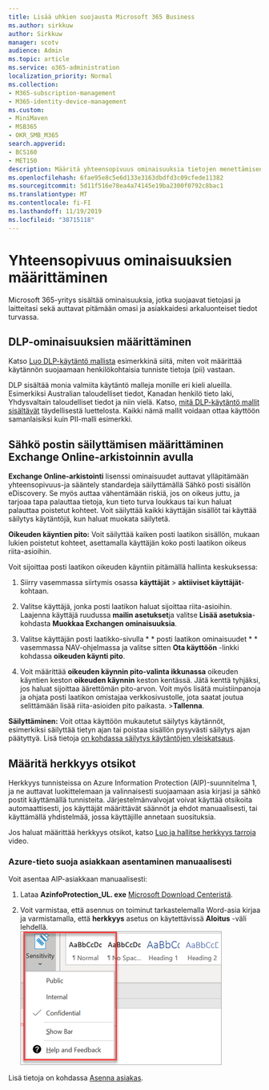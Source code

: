 ```yaml
---
title: Lisää uhkien suojausta Microsoft 365 Business
ms.author: sirkkuw
author: Sirkkuw
manager: scotv
audience: Admin
ms.topic: article
ms.service: o365-administration
localization_priority: Normal
ms.collection:
- M365-subscription-management
- M365-identity-device-management
ms.custom:
- MiniMaven
- MSB365
- OKR_SMB_M365
search.appverid:
- BCS160
- MET150
description: Määritä yhteensopivuus ominaisuuksia tietojen menettämisen estämiseksi ja arkaluonteisten tietojen otsikoiksi.
ms.openlocfilehash: 6fae95e8c5e6d133e3163dbdfd3c09cfede11382
ms.sourcegitcommit: 5d11f516e78ea4a74145e19ba2300f0792c8bac1
ms.translationtype: MT
ms.contentlocale: fi-FI
ms.lasthandoff: 11/19/2019
ms.locfileid: "38715118"
---
```

# <a name="set-up-compliance-features"></a>Yhteensopivuus ominaisuuksien määrittäminen

Microsoft 365-yritys sisältää ominaisuuksia, jotka suojaavat tietojasi ja laitteitasi sekä auttavat pitämään omasi ja asiakkaidesi arkaluonteiset tiedot turvassa.

## <a name="set-up-dlp-features"></a>DLP-ominaisuuksien määrittäminen

Katso [Luo DLP-käytäntö mallista](https://support.office.com/article/59414438-99f5-488b-975c-5023f2254369) esimerkkinä siitä, miten voit määrittää käytännön suojaamaan henkilökohtaisia tunniste tietoja (pii) vastaan. 
  
DLP sisältää monia valmiita käytäntö malleja monille eri kieli alueilla. Esimerkiksi Australian taloudelliset tiedot, Kanadan henkilö tieto laki, Yhdysvaltain taloudelliset tiedot ja niin vielä. Katso, [mitä DLP-käytäntö mallit sisältävät](https://support.office.com/article/c2e588d3-8f4f-4937-a286-8c399f28953a) täydellisestä luettelosta. Kaikki nämä mallit voidaan ottaa käyttöön samanlaisiksi kuin PII-malli esimerkki. 
  
## <a name="set-up-email-retention-with-exchange-online-archiving"></a>Sähkö postin säilyttämisen määrittäminen Exchange Online-arkistoinnin avulla

 **Exchange Online-arkistointi** lisenssi ominaisuudet auttavat ylläpitämään yhteensopivuus-ja sääntely standardeja säilyttämällä Sähkö posti sisällön eDiscovery. Se myös auttaa vähentämään riskiä, jos on oikeus juttu, ja tarjoaa tapa palauttaa tietoja, kun tieto turva loukkaus tai kun haluat palauttaa poistetut kohteet. Voit säilyttää kaikki käyttäjän sisällöt tai käyttää säilytys käytäntöjä, kun haluat muokata säilytetä.
  
**Oikeuden käyntien pito:** Voit säilyttää kaiken posti laatikon sisällön, mukaan lukien poistetut kohteet, asettamalla käyttäjän koko posti laatikon oikeus riita-asioihin. 
    
Voit sijoittaa posti laatikon oikeuden käyntiin pitämällä hallinta keskuksessa:
    
1. Siirry vasemmassa siirtymis osassa **käyttäjät** \> **aktiiviset käyttäjät**-kohtaan.
    
2. Valitse käyttäjä, jonka posti laatikon haluat sijoittaa riita-asioihin. Laajenna käyttäjä ruudussa **mailin asetukset**ja valitse **Lisää asetuksia**-kohdasta **Muokkaa Exchangen ominaisuuksia**.
    
3. Valitse käyttäjän posti laatikko-sivulla * * posti laatikon ominaisuudet * * vasemmassa NAV-ohjelmassa ja valitse sitten **Ota käyttöön** -linkki kohdassa **oikeuden käynti pito**.
    
4. Voit määrittää **oikeuden käynnin pito-valinta ikkunassa** oikeuden käyntien keston **oikeuden käynnin** keston kentässä. Jätä kenttä tyhjäksi, jos haluat sijoittaa äärettömän pito-arvon. Voit myös lisätä muistiinpanoja ja ohjata posti laatikon omistajaa verkkosivustolle, jota saatat joutua selittämään lisää riita-asioiden pito paikasta. \>**Tallenna**.
    
**Säilyttäminen:** Voit ottaa käyttöön mukautetut säilytys käytännöt, esimerkiksi säilyttää tietyn ajan tai poistaa sisällön pysyvästi säilytys ajan päätyttyä. Lisä tietoja [on kohdassa säilytys käytäntöjen yleiskatsaus](https://support.office.com/article/5e377752-700d-4870-9b6d-12bfc12d2423).

## <a name="set-up-sensitivity-labels"></a>Määritä herkkyys otsikot

Herkkyys tunnisteissa on Azure Information Protection (AIP)-suunnitelma 1, ja ne auttavat luokittelemaan ja valinnaisesti suojaamaan asia kirjasi ja sähkö postit käyttämällä tunnisteita. Järjestelmänvalvojat voivat käyttää otsikoita automaattisesti, jos käyttäjät määrittävät säännöt ja ehdot manuaalisesti, tai käyttämällä yhdistelmää, jossa käyttäjille annetaan suosituksia.

Jos haluat määrittää herkkyys otsikot, katso [Luo ja hallitse herkkyys tarroja](https://support.office.com/article/2fb96b54-7dd2-4f0c-ac8d-170790d4b8b9) video.



### <a name="install-the-azure-information-protection-client-manually"></a>Azure-tieto suoja asiakkaan asentaminen manuaalisesti

Voit asentaa AIP-asiakkaan manuaalisesti:

1. Lataa **AzinfoProtection_UL. exe** [Microsoft Download Centeristä](https://www.microsoft.com/download/details.aspx?id=53018).
 
2. Voit varmistaa, että asennus on toiminut tarkastelemalla Word-asia kirjaa ja varmistamalla, että **herkkyys** asetus on käytettävissä **Aloitus** -väli lehdellä.
<br/>![Word-asia kirjan avattava suojaus-väli lehti.](media/word-sensitivity.png)

Lisä tietoja on kohdassa [Asenna asiakas](https://docs.microsoft.com/azure/information-protection/infoprotect-tutorial-step3).
